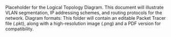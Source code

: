 Placeholder for the Logical Topology Diagram. This document will illustrate VLAN segmentation, IP addressing schemes, and routing protocols for the network.
Diagram formats: This folder will contain an editable Packet Tracer file (.pkt), along with a high-resolution image (.png) and a PDF version for compatibility.
